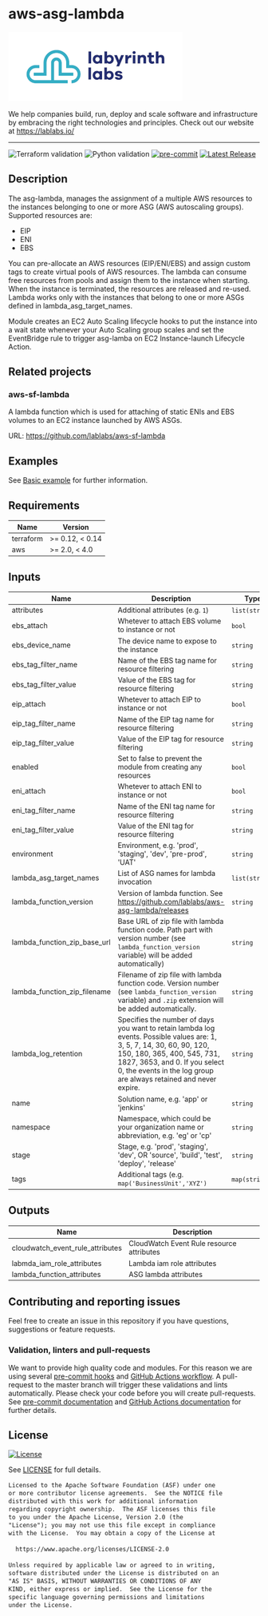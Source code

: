 # aws-asg-lambda

[![Labyrinth Labs logo](ll-logo.png)](https://www.lablabs.io)

We help companies build, run, deploy and scale software and infrastructure by embracing the right technologies and principles. Check out our website at https://lablabs.io/

---

![Terraform validation](https://github.com/lablabs/terraform-aws-asg-lambda/workflows/Terraform%20validation/badge.svg?branch=master)
![Python validation](https://github.com/lablabs/terraform-aws-asg-lambda/workflows/Python%20validation/badge.svg?branch=master)
[![pre-commit](https://img.shields.io/badge/pre--commit-enabled-success?logo=pre-commit&logoColor=white)](https://github.com/pre-commit/pre-commit)
[![Latest Release](https://img.shields.io/github/release/lablabs/terraform-aws-asg-lambda.svg)](https://github.com/lablabs/terraform-aws-asg-lambda/releases/latest)


## Description
The asg-lambda, manages the assignment of a multiple AWS resources to the instances belonging to one or more ASG (AWS autoscaling groups). Supported resources are:
* EIP
* ENI
* EBS

You can pre-allocate an AWS resources (EIP/ENI/EBS) and assign custom tags to create virtual pools of AWS resources. The lambda can consume free resources from pools and assign them to the instance when starting. When the instance is terminated, the resources are released and re-used. Lambda works only with the instances that belong to one or more ASGs defined in lambda_asg_target_names.

Module creates an EC2 Auto Scaling lifecycle hooks to put the instance into a wait state whenever your Auto Scaling group scales and set the EventBridge rule to trigger asg-lamba on EC2 Instance-launch Lifecycle Action.

## Related projects

### aws-sf-lambda

A lambda function which is used for attaching of static ENIs and EBS volumes to
an EC2 instance launched by AWS ASGs.

URL: https://github.com/lablabs/aws-sf-lambda

## Examples

See [Basic example](examples/basic/README.md) for further information.

<!-- BEGINNING OF PRE-COMMIT-TERRAFORM DOCS HOOK -->
## Requirements

| Name | Version |
|------|---------|
| terraform | >= 0.12, < 0.14 |
| aws | >= 2.0, < 4.0 |

## Inputs

| Name | Description | Type | Default | Required |
|------|-------------|------|---------|:--------:|
| attributes | Additional attributes (e.g. `1`) | `list(string)` | `[]` | no |
| ebs\_attach | Whetever to attach EBS volume to instance or not | `bool` | `false` | no |
| ebs\_device\_name | The device name to expose to the instance | `string` | `"/dev/xvdz"` | no |
| ebs\_tag\_filter\_name | Name of the EBS tag name for resource filtering | `string` | `""` | no |
| ebs\_tag\_filter\_value | Value of the EBS tag for resource filtering | `string` | `""` | no |
| eip\_attach | Whetever to attach EIP to instance or not | `bool` | `false` | no |
| eip\_tag\_filter\_name | Name of the EIP tag name for resource filtering | `string` | `""` | no |
| eip\_tag\_filter\_value | Value of the EIP tag for resource filtering | `string` | `""` | no |
| enabled | Set to false to prevent the module from creating any resources | `bool` | `true` | no |
| eni\_attach | Whetever to attach ENI to instance or not | `bool` | `false` | no |
| eni\_tag\_filter\_name | Name of the ENI tag name for resource filtering | `string` | `""` | no |
| eni\_tag\_filter\_value | Value of the ENI tag for resource filtering | `string` | `""` | no |
| environment | Environment, e.g. 'prod', 'staging', 'dev', 'pre-prod', 'UAT' | `string` | `""` | no |
| lambda\_asg\_target\_names | List of ASG names for lambda invocation | `list(string)` | `[]` | no |
| lambda\_function\_version | Version of lambda function. See https://github.com/lablabs/aws-asg-lambda/releases | `string` | `"0.0.2"` | no |
| lambda\_function\_zip\_base\_url | Base URL of zip file with lambda function code. Path part with version number (see `lambda_function_version` variable) will be added automatically) | `string` | `"https://github.com/lablabs/terraform-aws-asg-lambda/releases/download/"` | no |
| lambda\_function\_zip\_filename | Filename of zip file with lambda function code. Version number (see `lambda_function_version` variable) and `.zip` extension will be added automatically. | `string` | `"aws-asg-lambda-"` | no |
| lambda\_log\_retention | Specifies the number of days you want to retain lambda log events. Possible values are: 1, 3, 5, 7, 14, 30, 60, 90, 120, 150, 180, 365, 400, 545, 731, 1827, 3653, and 0. If you select 0, the events in the log group are always retained and never expire. | `string` | `0` | no |
| name | Solution name, e.g. 'app' or 'jenkins' | `string` | `""` | no |
| namespace | Namespace, which could be your organization name or abbreviation, e.g. 'eg' or 'cp' | `string` | `""` | no |
| stage | Stage, e.g. 'prod', 'staging', 'dev', OR 'source', 'build', 'test', 'deploy', 'release' | `string` | `""` | no |
| tags | Additional tags (e.g. `map('BusinessUnit','XYZ')` | `map(string)` | `{}` | no |

## Outputs

| Name | Description |
|------|-------------|
| cloudwatch\_event\_rule\_attributes | CloudWatch Event Rule resource attributes |
| labmda\_iam\_role\_attributes | Lambda iam role attributes |
| lambda\_function\_attributes | ASG lambda attributes |

<!-- END OF PRE-COMMIT-TERRAFORM DOCS HOOK -->
## Contributing and reporting issues

Feel free to create an issue in this repository if you have questions, suggestions or feature requests.

### Validation, linters and pull-requests

We want to provide high quality code and modules. For this reason we are using
several [pre-commit hooks](.pre-commit-config.yaml) and
[GitHub Actions workflow](.github/workflows/main.yml). A pull-request to the
master branch will trigger these validations and lints automatically. Please
check your code before you will create pull-requests. See
[pre-commit documentation](https://pre-commit.com/) and
[GitHub Actions documentation](https://docs.github.com/en/actions) for further
details.


## License

[![License](https://img.shields.io/badge/License-Apache%202.0-blue.svg)](https://opensource.org/licenses/Apache-2.0)

See [LICENSE](LICENSE) for full details.

    Licensed to the Apache Software Foundation (ASF) under one
    or more contributor license agreements.  See the NOTICE file
    distributed with this work for additional information
    regarding copyright ownership.  The ASF licenses this file
    to you under the Apache License, Version 2.0 (the
    "License"); you may not use this file except in compliance
    with the License.  You may obtain a copy of the License at

      https://www.apache.org/licenses/LICENSE-2.0

    Unless required by applicable law or agreed to in writing,
    software distributed under the License is distributed on an
    "AS IS" BASIS, WITHOUT WARRANTIES OR CONDITIONS OF ANY
    KIND, either express or implied.  See the License for the
    specific language governing permissions and limitations
    under the License.
